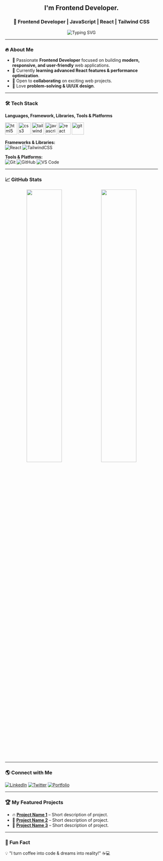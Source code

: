 <h2 align="center">I'm Frontend Developer.</h2>

<h3 align="center">🚀 Frontend Developer | JavaScript | React | Tailwind CSS</h3>

<p align="center">
  <img src="https://readme-typing-svg.demolab.com?font=Fira+Code&weight=500&size=18&pause=1000&color=00AEEF&center=true&vCenter=true&width=435&lines=Passionate+Frontend+Developer;React+%7C+JavaScript+%7C+Tailwind+CSS;Building+awesome+web+experiences!" alt="Typing SVG" />
</p>

---

### 🔥 About Me
- 🚀 Passionate **Frontend Developer** focused on building **modern, responsive, and user-friendly** web applications.
- 🌱 Currently **learning advanced React features & performance optimization**.
- 🤝 Open to **collaborating** on exciting web projects.
- 🎯 Love **problem-solving & UI/UX design**.

---

### 🛠️ Tech Stack
**Languages, Framework, Libraries, Tools & Platforms**

<img src='https://cdn.jsdelivr.net/npm/simple-icons@3.0.1/icons/html5.svg' alt='html5' height='40'> <img src='https://cdn.jsdelivr.net/npm/simple-icons@3.0.1/icons/css3.svg' alt='css3' height='40'> <img src='https://cdn.jsdelivr.net/npm/simple-icons@3.0.1/icons/tailwindcss.svg' alt='tailwindcss' height='40'> <img src='https://cdn.jsdelivr.net/npm/simple-icons@3.0.1/icons/javascript.svg' alt='javascript' height='40'> <img src='https://cdn.jsdelivr.net/npm/simple-icons@3.0.1/icons/react.svg' alt='react' height='40'> <img src='https://cdn.jsdelivr.net/npm/simple-icons@3.0.1/icons/git.svg' alt='git' height='40'>

**Frameworks & Libraries:**  
![React](https://img.shields.io/badge/React-%2361DAFB.svg?style=for-the-badge&logo=react&logoColor=black)
![TailwindCSS](https://img.shields.io/badge/Tailwind%20CSS-%2306B6D4.svg?style=for-the-badge&logo=tailwindcss&logoColor=white)

**Tools & Platforms:**  
![Git](https://img.shields.io/badge/Git-%23F05032.svg?style=for-the-badge&logo=git&logoColor=white)
![GitHub](https://img.shields.io/badge/GitHub-%23181717.svg?style=for-the-badge&logo=github&logoColor=white)
![VS Code](https://img.shields.io/badge/VS%20Code-%23007ACC.svg?style=for-the-badge&logo=visualstudiocode&logoColor=white)

---

### 📈 GitHub Stats  
<p align="center">
  <img width="48%" src="https://github-readme-stats.vercel.app/api?username=YourGitHubUsername&show_icons=true&theme=radical" />
  <img width="48%" src="https://github-readme-streak-stats.herokuapp.com/?user=YourGitHubUsername&theme=radical" />
</p>

---

### 🌎 Connect with Me  
[![LinkedIn](https://img.shields.io/badge/LinkedIn-%230A66C2.svg?style=for-the-badge&logo=linkedin&logoColor=white)](https://linkedin.com/in/YourProfile)
[![Twitter](https://img.shields.io/badge/Twitter-%231DA1F2.svg?style=for-the-badge&logo=twitter&logoColor=white)](https://twitter.com/YourHandle)
[![Portfolio](https://img.shields.io/badge/Portfolio-%23181717.svg?style=for-the-badge&logo=vercel&logoColor=white)](https://yourportfolio.com)

---

### 🏆 My Featured Projects  
- 🔥 **[Project Name 1](https://github.com/YourGitHubUsername/Project1)** – Short description of project.
- 🚀 **[Project Name 2](https://github.com/YourGitHubUsername/Project2)** – Short description of project.
- 🎨 **[Project Name 3](https://github.com/YourGitHubUsername/Project3)** – Short description of project.

---

### 🎯 Fun Fact  
💡 "I turn coffee into code & dreams into reality!" ☕💻  
